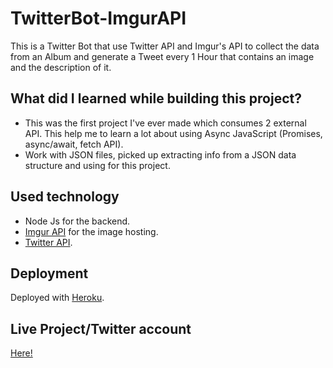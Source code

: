 # TwitterBot-ImgurAPI
This is a Twitter Bot that use Twitter API and Imgur's API to collect the data from an Album and generate a Tweet every 1 Hour that contains an image and the description of it.

## What did I learned while building this project?

- This was the first project I've ever made which consumes 2 external API. This help me to learn a lot about using Async JavaScript (Promises, async/await, fetch API).
- Work with JSON files, picked up extracting info from a JSON data structure and using for this project.

## Used technology
- Node Js for the backend.
- [Imgur API](https://apidocs.imgur.com/) for the image hosting.
- [Twitter API](https://developer.twitter.com/en/docs/twitter-api).

## Deployment
Deployed with [Heroku](https://heroku.com/).

## Live Project/Twitter account
[Here!](https://twitter.com/Shrekbot6/)
